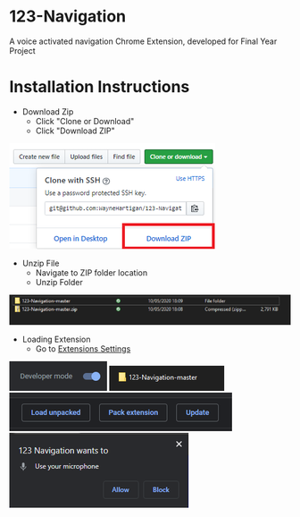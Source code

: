 # 123-Navigation
A voice activated navigation Chrome Extension, developed for Final Year Project


# Installation Instructions

* Download Zip
  - Click "Clone or Download"
  - Click "Download ZIP"
<img src="images/readme/download.PNG">


* Unzip File
  - Navigate to ZIP folder location
  - Unzip Folder
<img src="images/readme/unzip.PNG">

* Loading Extension
  - Go to [Extensions Settings](chrome://extensions/)
<img src="images/readme/dev.PNG">
<img src="images/readme/folder.PNG">
<img src="images/readme/load.PNG">
<img src="images/readme/permission.PNG">
